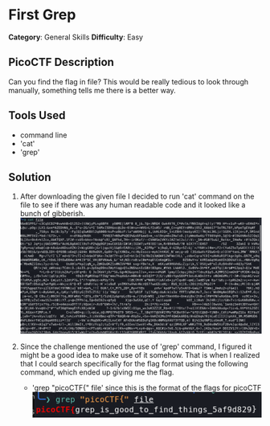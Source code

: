 # First Grep

**Category**: General Skills
**Difficulty**: Easy

## PicoCTF Description
Can you find the flag in file? This would be really tedious to look through manually, 
something tells me there is a better way.

## Tools Used
- command line
- 'cat'
- 'grep'

## Solution
1. After downloading the given file I decided to run 'cat' command on the file to see if 
    there was any human readable code and it looked like a bunch of gibberish.
![Output](./cat-file.png)


2. Since the challenge mentioned the use of 'grep' command, I figured it might be a good 
    idea to make use of it somehow. That is when I realized that I could search specifically 
    for the flag format using the following command, which ended up giving me the flag.
    - 'grep "picoCTF{" file' since this is the format of the flags for picoCTF
![Output](./grep.png)
